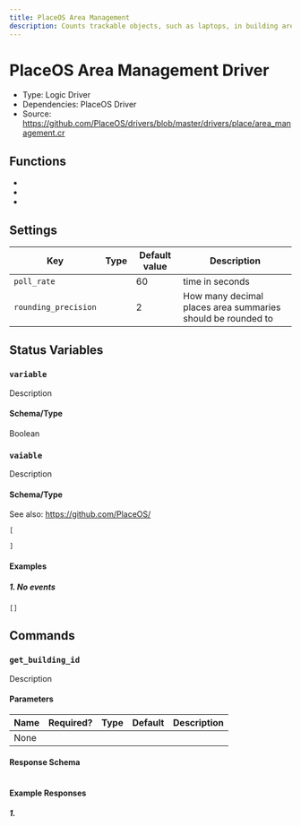 ```yaml
---
title: PlaceOS Area Management
description: Counts trackable objects, such as laptops, in building areas
---
```


# PlaceOS Area Management Driver
* Type: Logic Driver
* Dependencies: PlaceOS Driver
* Source: https://github.com/PlaceOS/drivers/blob/master/drivers/place/area_management.cr

## Functions

* 
* 
* 


## Settings

| Key | Type | Default value | Description |
| --- | --- | --- | --- |
|`poll_rate`|  | 60 | time in seconds |
|`rounding_precision`|  | 2 | How many decimal places area summaries should be rounded to |



## Status Variables

### `variable`
Description
#### Schema/Type
Boolean





### `vaiable`
Description

#### Schema/Type

See also: https://github.com/PlaceOS/
```
[

]
```

#### Examples

##### 1. No events
```
[]
```









## Commands

### `get_building_id`
Description

#### Parameters
| Name | Required? | Type | Default | Description |
| --- | --- | --- | --- | --- |
| None |  |  |  |   |

#### Response Schema
```
```

#### Example Responses
##### 1.
```

```

